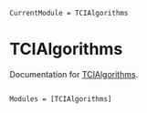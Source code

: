 ```@meta
CurrentModule = TCIAlgorithms
```

# TCIAlgorithms

Documentation for [TCIAlgorithms](https://gitlab.com/tensors4fields/TCIAlgorithms.jl).

```@index
```

```@autodocs
Modules = [TCIAlgorithms]
```
